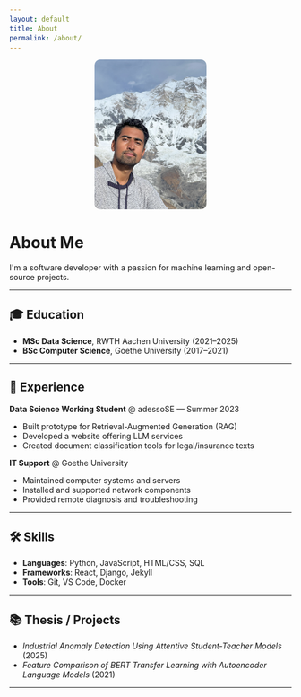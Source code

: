 ```yaml
---
layout: default
title: About
permalink: /about/
---
```


<p align="center">
  <img src="/assets/profile.JPG" alt="Profile photo" style="max-width: 200px; border-radius: 10px;">
</p>

# About Me

I'm a software developer with a passion for machine learning and open-source projects.

---

## 🎓 Education

- **MSc Data Science**, RWTH Aachen University (2021–2025)
- **BSc Computer Science**, Goethe University (2017–2021)

---

## 💼 Experience

**Data Science Working Student** @ adessoSE — Summer 2023  
- Built prototype for Retrieval-Augmented Generation (RAG)  
- Developed a website offering LLM services  
- Created document classification tools for legal/insurance texts

**IT Support** @ Goethe University  
- Maintained computer systems and servers  
- Installed and supported network components  
- Provided remote diagnosis and troubleshooting

---

## 🛠️ Skills

- **Languages**: Python, JavaScript, HTML/CSS, SQL  
- **Frameworks**: React, Django, Jekyll  
- **Tools**: Git, VS Code, Docker

---

## 📚 Thesis / Projects

- *Industrial Anomaly Detection Using Attentive Student-Teacher Models* (2025)  
- *Feature Comparison of BERT Transfer Learning with Autoencoder Language Models* (2021)

---
